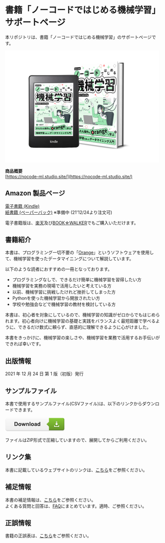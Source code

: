 # 書籍「ノーコードではじめる機械学習」サポートページ

本リポジトリは、書籍「ノーコードではじめる機械学習」のサポートページです。

<div align="left">
<img src="images/cover.png" width="500">  

**商品概要**  
 [https://nocode-ml.studio.site/](https://nocode-ml.studio.site/)  

## Amazon 製品ページ  
[電子書籍 (Kindle)](https://www.amazon.co.jp/dp/B09NLMPR8W)  
[紙書籍 (ペーパーバック)](https://www.amazon.co.jp/) ※準備中 (21'12/24より注文可)  

電子書籍版は、[楽天](https://a.r10.to/hwWD1Q)及び[BOOK☆WALKER](https://bookwalker.jp/de1172372b-f39a-4160-804d-91b9c4f9d558/?acode=1DRCLqyC)でもご購入いただけます。  

## 書籍紹介

本書は、プログラミング一切不要の「[Orange](https://orangedatamining.com/)」というソフトウェアを使用して、機械学習を使ったデータマイニングについて解説しています。  

 以下のような読者におすすめの一冊となっております。  

- プログラミングなしで、できるだけ簡単に機械学習を習得したい方  
- 機械学習を実務の現場で活用したいと考えている方  
- 以前、機械学習に挑戦したけれど挫折してしまった方  
- Pythonを使った機械学習から開放されたい方  
- 学校や勉強会などで機械学習の教材を検討している方  

本書は、初心者を対象にしているので、機械学習の知識がゼロからでもはじめられます。初心者向けに機械学習の基礎と実践をバランスよく最短距離で学べるように、できるだけ数式に頼らず、直感的に理解できるように心がけました。  

本書をきっかけに、機械学習の楽しさや、機械学習を業務で活用するお手伝いができれば幸いです。  

## 出版情報

2021 年 12 月 24 日 第 1 版（初版）発行  

## サンプルファイル

本書で使用するサンプルファイル(CSVファイル)は、以下のリンクからダウンロードできます。<br>
<br>
[<img src="images/Button.png">](https://github.com/RyokoKuga/orange-book/raw/main/NoCodeML_Sample.zip)  

ファイルはZIP形式で圧縮していますので、展開してからご利用ください。  

## リンク集

本書に記載しているウェブサイトのリンクは、[こちら](./Pages/URL.md)をご参照ください。  

## 補足情報

本書の補足情報は、[こちら](./Pages/SUPPL.md)をご参照ください。  
よくある質問と回答は、[FAQ](./Pages/FAQ.md)にまとめています。適時、ご参照ください。  
 
## 正誤情報

書籍の正誤表は、[こちら](./Pages/ERRATA.md)をご参照ください。  
  
